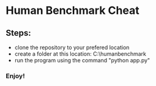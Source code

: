 <h1>Human Benchmark Cheat</h1>

<h2>Steps:</h2>

<ul>
  <li>clone the repository to your prefered location</li>
  <li>create a folder at this location: C:\humanbenchmark</li>
  <li>run the program using the command "python app.py"</li>
</ul>

<h3>Enjoy!</h3>
